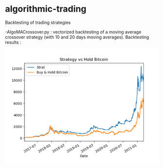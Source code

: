 # algorithmic-trading
Backtesting of trading strategies

-AlgoMACrossover.py : vectorized backtesting of a moving average crossover strategy (with 10 and 20 days moving averages).
Backtesting results :

![Screenshot](Figure_1.png)
